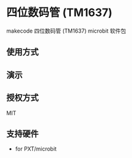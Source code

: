 ﻿# 四位数码管 (TM1637)
makecode 四位数码管 (TM1637) microbit 软件包


## 使用方式


## 演示


## 授权方式  

MIT

## 支持硬件 

* for PXT/microbit


